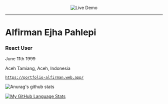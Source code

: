 <p align="center">
  <img src="https://media2.giphy.com/media/eNAsjO55tPbgaor7ma/giphy.gif" alt="Live Demo" />
</p>

--------------------

# Alfirman Ejha Pahlepi
### React User



June 11th 1999

Aceh Tamiang, Aceh, Indonesia

[`https://portfolio-alfirman.web.app/`](https://portfolio-alfirman.web.app/)

![Anurag's github stats](https://github-readme-stats.vercel.app/api?username=ezza022&count_private=true)

[![My GitHub Language Stats](https://github-readme-stats.vercel.app/api/top-langs/?username=ezza022&langs_count=8&layout=compact)]()
